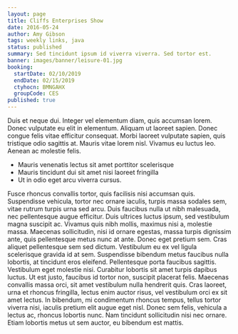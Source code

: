 ```yaml
---
layout: page
title: Cliffs Enterprises Show
date: 2016-05-24
author: Amy Gibson
tags: weekly links, java
status: published
summary: Sed tincidunt ipsum id viverra viverra. Sed tortor est.
banner: images/banner/leisure-01.jpg
booking:
  startDate: 02/10/2019
  endDate: 02/15/2019
  ctyhocn: BMNGAHX
  groupCode: CES
published: true
---
```

Duis et neque dui. Integer vel elementum diam, quis accumsan lorem. Donec vulputate eu elit in elementum. Aliquam ut laoreet sapien. Donec congue felis vitae efficitur consequat. Morbi laoreet vulputate sapien, quis tristique odio sagittis at. Mauris vitae lorem nisl. Vivamus eu luctus leo. Aenean ac molestie felis.

* Mauris venenatis lectus sit amet porttitor scelerisque
* Mauris tincidunt dui sit amet nisi laoreet fringilla
* Ut in odio eget arcu viverra cursus.

Fusce rhoncus convallis tortor, quis facilisis nisi accumsan quis. Suspendisse vehicula, tortor nec ornare iaculis, turpis massa sodales sem, vitae rutrum turpis urna sed arcu. Duis faucibus nulla ut nibh malesuada, nec pellentesque augue efficitur. Duis ultrices luctus ipsum, sed vestibulum magna suscipit ac. Vivamus quis nibh mollis, maximus nisi a, molestie massa. Maecenas sollicitudin, nisi id ornare egestas, massa turpis dignissim ante, quis pellentesque metus nunc at ante. Donec eget pretium sem.
Cras aliquet pellentesque sem sed dictum. Vestibulum eu ex vel ligula scelerisque gravida id at sem. Suspendisse bibendum metus faucibus nulla lobortis, at tincidunt eros eleifend. Pellentesque porta faucibus sagittis. Vestibulum eget molestie nisi. Curabitur lobortis sit amet turpis dapibus luctus. Ut est justo, faucibus id tortor non, suscipit placerat felis. Maecenas convallis massa orci, sit amet vestibulum nulla hendrerit quis. Cras laoreet, urna et rhoncus fringilla, lectus enim auctor risus, vel vestibulum orci ex sit amet lectus. In bibendum, mi condimentum rhoncus tempus, tellus tortor viverra nisi, iaculis pretium elit augue eget nisl. Donec sem felis, vehicula a lectus ac, rhoncus lobortis nunc. Nam tincidunt sollicitudin nisi nec ornare. Etiam lobortis metus ut sem auctor, eu bibendum est mattis.
